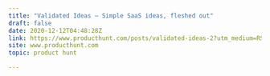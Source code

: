 ```yaml
---
title: "Validated Ideas — Simple SaaS ideas, fleshed out"
draft: false
date: 2020-12-12T04:48:28Z
link: https://www.producthunt.com/posts/validated-ideas-2?utm_medium=RSS&utm_source=hune
site: www.producthunt.com
topic: product hunt  

---
```

